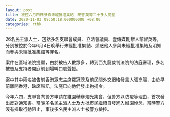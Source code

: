 ```yaml
---
layout: post
title: 被控六月四日參與未經批准集結　黎智英等二十多人提堂
date: 2020-11-03 09:50:18.000000000 +08:00
categories: rthk
---
```


26名民主派人士，包括多名支聯會成員、立法會議員、壹傳媒創辦人黎智英等，分別被控於今年6月4日晚舉行未經批准集結、煽惑他人參與未經批准集結及明知而參與未經批准集結等罪名。

案件在區域法院提堂，由於被告人數眾多，轉到西九龍裁判法院的法庭審理，多名被告及支持者開庭前到場叫口號聲援。

案中其中兩名被告前香港眾志主席羅冠聰及前民間外交網絡發言人張崑陽，由於早前離開香港，缺席聆訊，法庭已向他們發出拘捕令。

今年六四，支聯會向警方申請在維園舉辦燭光集會，但警方以防疫等理由，首次發出反對通知書。當晚多名民主派人士及大批市民繼續自發進入維園悼念，當時警方沒有採取行動阻止，事後多名民主派人士被警方檢控。
